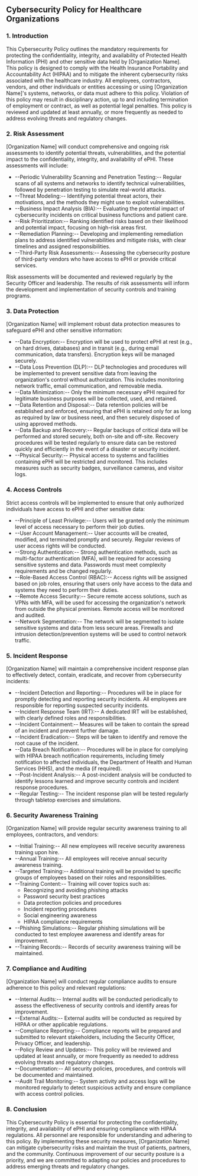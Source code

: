 ## Cybersecurity Policy for Healthcare Organizations

### 1. Introduction

This Cybersecurity Policy outlines the mandatory requirements for protecting the confidentiality, integrity, and availability of Protected Health Information (PHI) and other sensitive data held by [Organization Name]. This policy is designed to comply with the Health Insurance Portability and Accountability Act (HIPAA) and to mitigate the inherent cybersecurity risks associated with the healthcare industry. All employees, contractors, vendors, and other individuals or entities accessing or using [Organization Name]'s systems, networks, or data must adhere to this policy. Violation of this policy may result in disciplinary action, up to and including termination of employment or contract, as well as potential legal penalties. This policy is reviewed and updated at least annually, or more frequently as needed to address evolving threats and regulatory changes.

### 2. Risk Assessment

[Organization Name] will conduct comprehensive and ongoing risk assessments to identify potential threats, vulnerabilities, and the potential impact to the confidentiality, integrity, and availability of ePHI. These assessments will include:

-   --Periodic Vulnerability Scanning and Penetration Testing:-- Regular scans of all systems and networks to identify technical vulnerabilities, followed by penetration testing to simulate real-world attacks.
-   --Threat Modeling:-- Identifying potential threat actors, their motivations, and the methods they might use to exploit vulnerabilities.
-   --Business Impact Analysis (BIA):-- Evaluating the potential impact of cybersecurity incidents on critical business functions and patient care.
-   --Risk Prioritization:-- Ranking identified risks based on their likelihood and potential impact, focusing on high-risk areas first.
-   --Remediation Planning:-- Developing and implementing remediation plans to address identified vulnerabilities and mitigate risks, with clear timelines and assigned responsibilities.
-   --Third-Party Risk Assessments:-- Assessing the cybersecurity posture of third-party vendors who have access to ePHI or provide critical services.

Risk assessments will be documented and reviewed regularly by the Security Officer and leadership. The results of risk assessments will inform the development and implementation of security controls and training programs.

### 3. Data Protection

[Organization Name] will implement robust data protection measures to safeguard ePHI and other sensitive information:

-   --Data Encryption:-- Encryption will be used to protect ePHI at rest (e.g., on hard drives, databases) and in transit (e.g., during email communication, data transfers). Encryption keys will be managed securely.
-   --Data Loss Prevention (DLP):-- DLP technologies and procedures will be implemented to prevent sensitive data from leaving the organization's control without authorization. This includes monitoring network traffic, email communication, and removable media.
-   --Data Minimization:-- Only the minimum necessary ePHI required for legitimate business purposes will be collected, used, and retained.
-   --Data Retention and Disposal:-- Data retention policies will be established and enforced, ensuring that ePHI is retained only for as long as required by law or business need, and then securely disposed of using approved methods.
-   --Data Backup and Recovery:-- Regular backups of critical data will be performed and stored securely, both on-site and off-site. Recovery procedures will be tested regularly to ensure data can be restored quickly and efficiently in the event of a disaster or security incident.
-   --Physical Security:-- Physical access to systems and facilities containing ePHI will be restricted and monitored. This includes measures such as security badges, surveillance cameras, and visitor logs.

### 4. Access Controls

Strict access controls will be implemented to ensure that only authorized individuals have access to ePHI and other sensitive data:

-   --Principle of Least Privilege:-- Users will be granted only the minimum level of access necessary to perform their job duties.
-   --User Account Management:-- User accounts will be created, modified, and terminated promptly and securely. Regular reviews of user access rights will be conducted.
-   --Strong Authentication:-- Strong authentication methods, such as multi-factor authentication (MFA), will be required for accessing sensitive systems and data. Passwords must meet complexity requirements and be changed regularly.
-   --Role-Based Access Control (RBAC):-- Access rights will be assigned based on job roles, ensuring that users only have access to the data and systems they need to perform their duties.
-   --Remote Access Security:-- Secure remote access solutions, such as VPNs with MFA, will be used for accessing the organization's network from outside the physical premises. Remote access will be monitored and audited.
-   --Network Segmentation:-- The network will be segmented to isolate sensitive systems and data from less secure areas. Firewalls and intrusion detection/prevention systems will be used to control network traffic.

### 5. Incident Response

[Organization Name] will maintain a comprehensive incident response plan to effectively detect, contain, eradicate, and recover from cybersecurity incidents:

-   --Incident Detection and Reporting:-- Procedures will be in place for promptly detecting and reporting security incidents. All employees are responsible for reporting suspected security incidents.
-   --Incident Response Team (IRT):-- A dedicated IRT will be established, with clearly defined roles and responsibilities.
-   --Incident Containment:-- Measures will be taken to contain the spread of an incident and prevent further damage.
-   --Incident Eradication:-- Steps will be taken to identify and remove the root cause of the incident.
-   --Data Breach Notification:-- Procedures will be in place for complying with HIPAA breach notification requirements, including timely notification to affected individuals, the Department of Health and Human Services (HHS), and the media (if required).
-   --Post-Incident Analysis:-- A post-incident analysis will be conducted to identify lessons learned and improve security controls and incident response procedures.
-   --Regular Testing:-- The incident response plan will be tested regularly through tabletop exercises and simulations.

### 6. Security Awareness Training

[Organization Name] will provide regular security awareness training to all employees, contractors, and vendors:

-   --Initial Training:-- All new employees will receive security awareness training upon hire.
-   --Annual Training:-- All employees will receive annual security awareness training.
-   --Targeted Training:-- Additional training will be provided to specific groups of employees based on their roles and responsibilities.
-   --Training Content:-- Training will cover topics such as:
    -   Recognizing and avoiding phishing attacks
    -   Password security best practices
    -   Data protection policies and procedures
    -   Incident reporting procedures
    -   Social engineering awareness
    -   HIPAA compliance requirements
-   --Phishing Simulations:-- Regular phishing simulations will be conducted to test employee awareness and identify areas for improvement.
-   --Training Records:-- Records of security awareness training will be maintained.

### 7. Compliance and Auditing

[Organization Name] will conduct regular compliance audits to ensure adherence to this policy and relevant regulations:

-   --Internal Audits:-- Internal audits will be conducted periodically to assess the effectiveness of security controls and identify areas for improvement.
-   --External Audits:-- External audits will be conducted as required by HIPAA or other applicable regulations.
-   --Compliance Reporting:-- Compliance reports will be prepared and submitted to relevant stakeholders, including the Security Officer, Privacy Officer, and leadership.
-   --Policy Review and Updates:-- This policy will be reviewed and updated at least annually, or more frequently as needed to address evolving threats and regulatory changes.
-   --Documentation:-- All security policies, procedures, and controls will be documented and maintained.
-   --Audit Trail Monitoring:-- System activity and access logs will be monitored regularly to detect suspicious activity and ensure compliance with access control policies.

### 8. Conclusion

This Cybersecurity Policy is essential for protecting the confidentiality, integrity, and availability of ePHI and ensuring compliance with HIPAA regulations. All personnel are responsible for understanding and adhering to this policy. By implementing these security measures, [Organization Name] can mitigate cybersecurity risks and maintain the trust of patients, partners, and the community. Continuous improvement of our security posture is a priority, and we are committed to adapting our policies and procedures to address emerging threats and regulatory changes.
